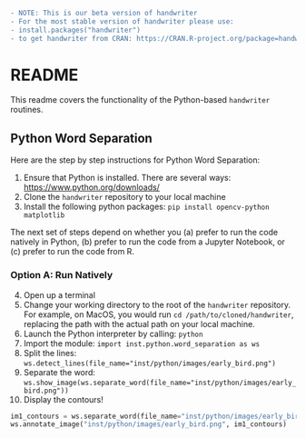  ```diff 
 - NOTE: This is our beta version of handwriter
 - For the most stable version of handwriter please use:
 - install.packages("handwriter")
 - to get handwriter from CRAN: https://CRAN.R-project.org/package=handwriter 
 ```
 
# README

This readme covers the functionality of the Python-based `handwriter` routines.

## Python Word Separation

Here are the step by step instructions for Python Word Separation:

1. Ensure that Python is installed. There are several ways: https://www.python.org/downloads/
2. Clone the `handwriter` repository to your local machine
3. Install the following python packages: `pip install opencv-python matplotlib`

The next set of steps depend on whether you (a) prefer to run the code natively in Python, (b) prefer to run the code from a Jupyter Notebook, or (c) prefer to run the code from R.

### Option A: Run Natively

4. Open up a terminal
5. Change your working directory to the root of the `handwriter` repository. For example, on MacOS, you would run `cd /path/to/cloned/handwriter`, replacing the path with the actual path on your local machine.
6. Launch the Python interpreter by calling: `python`
7. Import the module: `import inst.python.word_separation as ws`
8. Split the lines: `ws.detect_lines(file_name="inst/python/images/early_bird.png")`
8. Separate the word: `ws.show_image(ws.separate_word(file_name="inst/python/images/early_bird.png"))`
10. Display the contours!

```python
im1_contours = ws.separate_word(file_name="inst/python/images/early_bird.png", ret="contours")
ws.annotate_image("inst/python/images/early_bird.png", im1_contours)
```
